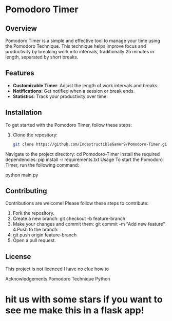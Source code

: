 # Pomodoro Timer

## Overview

Pomodoro Timer is a simple and effective tool to manage your time using the Pomodoro Technique. This technique helps improve focus and productivity by breaking work into intervals, traditionally 25 minutes in length, separated by short breaks.

## Features

- **Customizable Timer**: Adjust the length of work intervals and breaks.
- **Notifications**: Get notified when a session or break ends.
- **Statistics**: Track your productivity over time.

## Installation

To get started with the Pomodoro Timer, follow these steps:

1. Clone the repository:
   ```bash
   git clone https://github.com/IndestructibleGamer9/Pomodoro-Timer.git
Navigate to the project directory:
cd Pomodoro-Timer
Install the required dependencies:
pip install -r requirements.txt
Usage
To start the Pomodoro Timer, run the following command:

python main.py

## Contributing

Contributions are welcome! Please follow these steps to contribute:

1. Fork the repository.
2. Create a new branch:
   git checkout -b feature-branch  
3. Make your changes and commit them:
   git commit -m "Add new feature"
4.Push to the branch:
5. git push origin feature-branch
6. Open a pull request.

## License
This project is not licenced I have no clue how to

Acknowledgements
Pomodoro Technique
Python

# hit us with some stars if you want to see me make this in a flask app!
